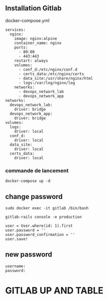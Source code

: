 ## Installation Gitlab


docker-compose.yml

```
services:
  nginx:
    image: nginx:alpine
    container_name: nginx
    ports:
      - 80:80
      - 443:443
    restart: always
    volumes:
      - conf_d:/etc/nginx/conf.d
      - certs_data:/etc/nginx/certs
      - data_site:/usr/share/nginx/html
      - logs:/var/log/nginx/log
    networks:
      - devops_network_lab
      - devops_network_app
networks:
  devops_network_lab:
    driver: bridge
  devops_network_app:
    driver: bridge
volumes:
  logs:
    driver: local
  conf_d:
    driver: local
  data_site:
    driver: local
  certs_data:
    driver: local
```

### commande de lancement

```
docker-compose up -d
```


## change password
```
sudo docker exec -it gitlab /bin/bash
```
```
gitlab-rails console -e production
```
```
user = User.where(id: 1).first
user.password = ''
user.password_confirmation = ''
user.save!
```

## new password
```
username: 
password: 
```

# GITLAB UP AND TABLE